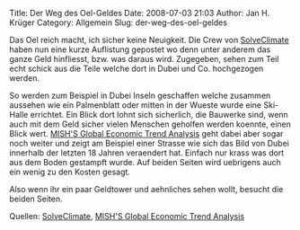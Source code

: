 Title: Der Weg des Oel-Geldes
Date: 2008-07-03 21:03
Author: Jan H. Krüger
Category: Allgemein
Slug: der-weg-des-oel-geldes

Das Oel reich macht, ich sicher keine Neuigkeit. Die Crew von
[SolveClimate][] haben nun eine kurze Auflistung gepostet wo denn unter
anderem das ganze Geld hinfliesst, bzw. was daraus wird. Zugegeben,
sehen zum Teil echt schick aus die Teile welche dort in Dubei und Co.
hochgezogen werden.  
  
So werden zum Beispiel in Dubei Inseln geschaffen welche zusammen
aussehen wie ein Palmenblatt oder mitten in der Wueste wurde eine
Ski-Halle errichtet. Ein Blick dort lohnt sich sicherlich, die Bauwerke
sind, wenn auch mit dem Geld sicher vielen Menschen geholfen werden
koennte, einen Blick wert. [MISH'S Global Economic Trend Analysis][]
geht dabei aber sogar noch weiter und zeigt am Beispiel einer Strasse
wie sich das Bild von Dubei innerhalb der letzten 18 Jahren veraendert
hat. Einfach nur krass was dort aus dem Boden gestampft wurde. Auf
beiden Seiten wird uebrigens auch ein wenig zu den Kosten gesagt.  
  
Also wenn ihr ein paar Geldtower und aehnliches sehen wollt, besucht die
beiden Seiten.  
  
Quellen: [SolveClimate][1], [MISH'S Global Economic Trend Analysis][]

  [SolveClimate]: http://solveclimate.com/
  [MISH'S Global Economic Trend Analysis]: http://globaleconomicanalysis.blogspot.com/2008/02/where-is-all-oil-money-going.html
  [1]: http://solveclimate.com/blog/20080214/pictures-where-worlds-oil-money-going
